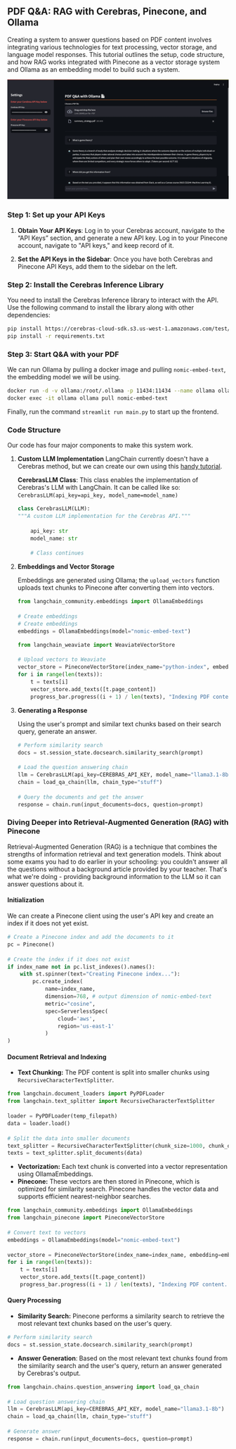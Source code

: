 ## PDF Q&A: RAG with Cerebras, Pinecone, and Ollama

Creating a system to answer questions based on PDF content involves integrating various technologies for text processing, vector storage, and language model responses. This tutorial outlines the setup, code structure, and how RAG works integrated with Pinecone as a vector storage system and Ollama as an embedding model to build such a system.

![finished product](./pdfExample.png)

### Step 1: Set up your API Keys

1. **Obtain Your API Keys**: Log in to your Cerebras account, navigate to the “API Keys” section, and generate a new API key. Log in to your Pinecone account, navigate to "API keys," and keep record of it.

2. **Set the API Keys in the Sidebar**: Once you have both Cerebras and Pinecone API Keys, add them to the sidebar on the left.

### Step 2: Install the Cerebras Inference Library

You need to install the Cerebras Inference library to interact with the API. Use the following command to install the library along with other dependencies:

```bash
pip install https://cerebras-cloud-sdk.s3.us-west-1.amazonaws.com/test/cerebras_cloud_sdk-0.5.0-py3-none-any.whl
pip install -r requirements.txt
```

### Step 3: Start Q&A with your PDF

We can run Ollama by pulling a docker image and pulling `nomic-embed-text`, the embedding model we will be using.
```bash
docker run -d -v ollama:/root/.ollama -p 11434:11434 --name ollama ollama/ollama
docker exec -it ollama ollama pull nomic-embed-text
```

Finally, run the command `streamlit run main.py` to start up the frontend.

### **Code Structure**
Our code has four major components to make this system work.

1. **Custom LLM Implementation**
    LangChain currently doesn't have a Cerebras method, but we can create our own using this [handy tutorial](https://python.langchain.com/v0.1/docs/modules/model_io/llms/custom_llm/).

    **CerebrasLLM Class**: This class enables the implementation of Cerebras's LLM with LangChain. It can be called like so: `CerebrasLLM(api_key=api_key, model_name=model_name)`

    ```python
    class CerebrasLLM(LLM):
    """A custom LLM implementation for the Cerebras API."""

        api_key: str
        model_name: str

        # Class continues
    ```

2. **Embeddings and Vector Storage**

    Embeddings are generated using Ollama; the `upload_vectors` function uploads text chunks to Pinecone after converting them into vectors.

    ```python
    from langchain_community.embeddings import OllamaEmbeddings

    # Create embeddings
    # Create embeddings
    embeddings = OllamaEmbeddings(model="nomic-embed-text")
    ```
   
    ```python
    from langchain_weaviate import WeaviateVectorStore

    # Upload vectors to Weaviate
    vector_store = PineconeVectorStore(index_name="python-index", embedding=embeddings)
    for i in range(len(texts)):
        t = texts[i]
        vector_store.add_texts([t.page_content])
        progress_bar.progress((i + 1) / len(texts), "Indexing PDF content... (this may take a bit) 🦙")
    ```

3. **Generating a Response**

    Using the user's prompt and similar text chunks based on their search query, generate an answer.

    ```python
    # Perform similarity search
    docs = st.session_state.docsearch.similarity_search(prompt)

    # Load the question answering chain
    llm = CerebrasLLM(api_key=CEREBRAS_API_KEY, model_name="llama3.1-8b")
    chain = load_qa_chain(llm, chain_type="stuff")

    # Query the documents and get the answer
    response = chain.run(input_documents=docs, question=prompt)
    ```

### Diving Deeper into Retrieval-Augmented Generation (RAG) with Pinecone

Retrieval-Augmented Generation (RAG) is a technique that combines the strengths of information retrieval and text generation models. Think about some exams you had to do earlier in your schooling: you couldn't answer all the questions without a background article provided by your teacher. That's what we're doing - providing background information to the LLM so it can answer questions about it.

#### Initialization

We can create a Pinecone client using the user's API key and create an index if it does not yet exist.
```python
# Create a Pinecone index and add the documents to it
pc = Pinecone()

# Create the index if it does not exist
if index_name not in pc.list_indexes().names():
    with st.spinner(text="Creating Pinecone index..."):
        pc.create_index(
            name=index_name, 
            dimension=768, # output dimension of nomic-embed-text
            metric="cosine",
            spec=ServerlessSpec(
                cloud='aws', 
                region='us-east-1'
            )
)
```

#### Document Retrieval and Indexing
* **Text Chunking:** The PDF content is split into smaller chunks using `RecursiveCharacterTextSplitter`.
```python
from langchain.document_loaders import PyPDFLoader
from langchain.text_splitter import RecursiveCharacterTextSplitter

loader = PyPDFLoader(temp_filepath)
data = loader.load()

# Split the data into smaller documents
text_splitter = RecursiveCharacterTextSplitter(chunk_size=1000, chunk_overlap=0)
texts = text_splitter.split_documents(data)
```
* **Vectorization:** Each text chunk is converted into a vector representation using OllamaEmbeddings.
* **Pinecone:** These vectors are then stored in Pinecone, which is optimized for similarity search. Pinecone handles the vector data and supports efficient nearest-neighbor searches.
```python
from langchain_community.embeddings import OllamaEmbeddings
from langchain_pinecone import PineconeVectorStore

# Convert text to vectors
embeddings = OllamaEmbeddings(model="nomic-embed-text")

vector_store = PineconeVectorStore(index_name=index_name, embedding=embeddings)
for i in range(len(texts)):
    t = texts[i]
    vector_store.add_texts([t.page_content])
    progress_bar.progress((i + 1) / len(texts), "Indexing PDF content... (this may take a bit) 🦙")
```

#### Query Processing
* **Similarity Search:** Pinecone performs a similarity search to retrieve the most relevant text chunks based on the user's query.
```python
# Perform similarity search
docs = st.session_state.docsearch.similarity_search(prompt)
```

* **Answer Generation**: Based on the most relevant text chunks found from the similarity search and the user's query, return an answer generated by Cerebras's output.
```python
from langchain.chains.question_answering import load_qa_chain

# Load question answering chain
llm = CerebrasLLM(api_key=CEREBRAS_API_KEY, model_name="llama3.1-8b")
chain = load_qa_chain(llm, chain_type="stuff")

# Generate answer
response = chain.run(input_documents=docs, question=prompt)
```